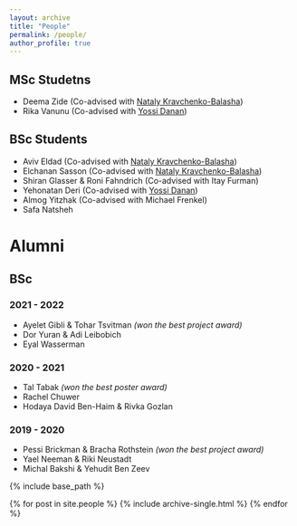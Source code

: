 ```yaml
---
layout: archive
title: "People"
permalink: /people/
author_profile: true
---
```


## MSc Studetns
* Deema Zide (Co-advised with [Nataly Kravchenko-Balasha](https://natalykbalashalab.huji.ac.il/))
* Rika Vanunu  (Co-advised with [Yossi Danan](https://www.jce.ac.il/prof-yossefyossi-danan/))

## BSc Students
* Aviv Eldad (Co-advised with [Nataly Kravchenko-Balasha](https://natalykbalashalab.huji.ac.il/))
* Elchanan Sasson (Co-advised with [Nataly Kravchenko-Balasha](https://natalykbalashalab.huji.ac.il/))
* Shiran Glasser & Roni Fahndrich (Co-advised with Itay Furman)
* Yehonatan Deri (Co-advised with [Yossi Danan](https://www.jce.ac.il/prof-yossefyossi-danan/))
* Almog Yitzhak (Co-advised with Michael Frenkel)
* Safa Natsheh 


# Alumni
## BSc
### 2021 - 2022
* Ayelet Gibli & Tohar Tsvitman _(won the best project award)_
* Dor Yuran & Adi Leibobich
* Eyal Wasserman

### 2020 - 2021
* Tal Tabak _(won the best poster award)_
* Rachel Chuwer
* Hodaya David Ben-Haim & Rivka Gozlan

### 2019 - 2020
* Pessi Brickman & Bracha Rothstein _(won the best project award)_
* Yael Neeman & Riki Neustadt
* Michal Bakshi & Yehudit Ben Zeev




{% include base_path %}

{% for post in site.people %}
  {% include archive-single.html %}
{% endfor %}
